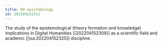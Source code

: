 ```yaml
---
title: DH epistemology
id: 202204152312
---
```


The study of the epistemological (theory formation and knowledge) implications in Digital Humanities [[202204152309]] as a scientific field and academic [[isa:202204152325]] discipline.

